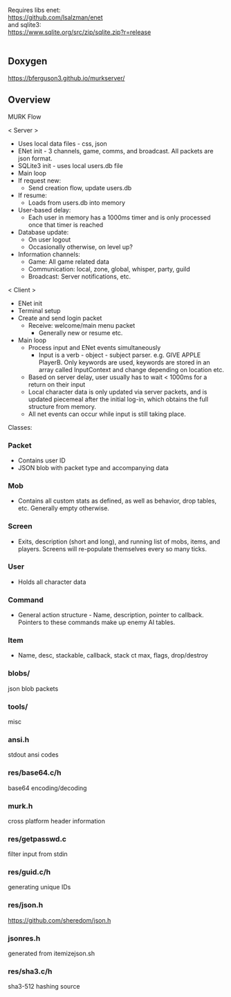 Requires libs enet:<br>
https://github.com/lsalzman/enet <br>
and sqlite3:<br>
https://www.sqlite.org/src/zip/sqlite.zip?r=release<br>
<br>
## Doxygen
https://bferguson3.github.io/murkserver/

## Overview
MURK Flow 

< Server > 
- Uses local data files - css, json
- ENet init - 3 channels, game, comms, and broadcast. All packets are json format. 
- SQLite3 init - uses local users.db file 
- Main loop
- If request new: 
    - Send creation flow, update users.db
- If resume:
    - Loads from users.db into memory 
- User-based delay: 
    - Each user in memory has a 1000ms timer and is only processed once that timer is reached 
- Database update:
    - On user logout 
    - Occasionally otherwise, on level up?
- Information channels:
    - Game: All game related data
    - Communication: local, zone, global, whisper, party, guild 
    - Broadcast: Server notifications, etc.

< Client > 
- ENet init 
- Terminal setup 
- Create and send login packet 
    - Receive: welcome/main menu packet
        - Generally new or resume etc.
- Main loop
    - Process input and ENet events simultaneously 
        - Input is a verb - object - subject parser. e.g. GIVE APPLE PlayerB. Only keywords are used, keywords are stored in an array called InputContext and change depending on location etc.
    - Based on server delay, user usually has to wait < 1000ms for a return on their input 
    - Local character data is only updated via server packets, and is updated piecemeal after the initial log-in, which obtains the full structure from memory. 
    - All net events can occur while input is still taking place. 

Classes:
### Packet
  - Contains user ID 
  - JSON blob with packet type and accompanying data
    
### Mob   
  - Contains all custom stats as defined, as well as behavior, drop tables, etc. Generally empty 	otherwise.
    
### Screen 
  - Exits, description (short and long), and running list of mobs, items, and players. Screens will 	re-populate themselves every so many ticks.
    
### User 
  - Holds all character data
    
### Command
  - General action structure - Name, description, pointer to callback. Pointers to these commands 	make up enemy AI tables.
    
### Item
  - Name, desc, stackable, callback, stack ct max, flags, drop/destroy
    

###  blobs/
json blob packets
### tools/
misc 
### ansi.h
stdout ansi codes 
### res/base64.c/h
base64 encoding/decoding
### murk.h
cross platform header information 
### res/getpasswd.c 
filter input from stdin
### res/guid.c/h
generating unique IDs
### res/json.h
https://github.com/sheredom/json.h
### jsonres.h
generated from itemizejson.sh
### res/sha3.c/h
sha3-512 hashing source 
